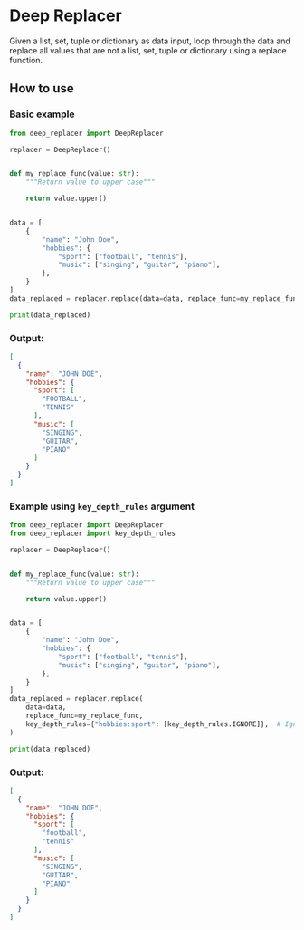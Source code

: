 # Deep Replacer

Given a list, set, tuple or dictionary as data input, loop through the data and replace all values that are not a list,
set, tuple or dictionary using a replace function.

## How to use

### Basic example

```python
from deep_replacer import DeepReplacer

replacer = DeepReplacer()


def my_replace_func(value: str):
    """Return value to upper case"""

    return value.upper()


data = [
    {
        "name": "John Doe",
        "hobbies": {
            "sport": ["football", "tennis"],
            "music": ["singing", "guitar", "piano"],
        },
    }
]
data_replaced = replacer.replace(data=data, replace_func=my_replace_func)

print(data_replaced)
```

### Output:

```json
[
  {
    "name": "JOHN DOE",
    "hobbies": {
      "sport": [
        "FOOTBALL",
        "TENNIS"
      ],
      "music": [
        "SINGING",
        "GUITAR",
        "PIANO"
      ]
    }
  }
]
```

### Example using `key_depth_rules` argument

```python
from deep_replacer import DeepReplacer
from deep_replacer import key_depth_rules

replacer = DeepReplacer()


def my_replace_func(value: str):
    """Return value to upper case"""

    return value.upper()


data = [
    {
        "name": "John Doe",
        "hobbies": {
            "sport": ["football", "tennis"],
            "music": ["singing", "guitar", "piano"],
        },
    }
]
data_replaced = replacer.replace(
    data=data,
    replace_func=my_replace_func,
    key_depth_rules={"hobbies:sport": [key_depth_rules.IGNORE]},  # Ignore key at depth 'hobbies:sport'
)

print(data_replaced)
```

### Output:

```json
[
  {
    "name": "JOHN DOE",
    "hobbies": {
      "sport": [
        "football",
        "tennis"
      ],
      "music": [
        "SINGING",
        "GUITAR",
        "PIANO"
      ]
    }
  }
]
```
